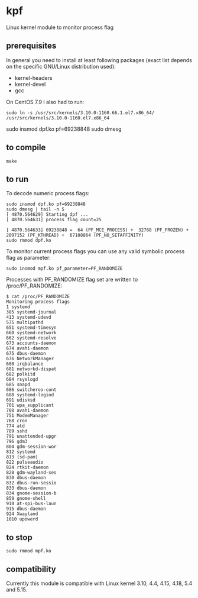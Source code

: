 # kpf
Linux kernel module to monitor process flag
## prerequisites

In general you need to install at least following packages (exact list depends on the specific GNU/Linux distribution used):

- kernel-headers
- kernel-devel
- gcc

On CentOS 7.9 I also had to run:
```
sudo ln -s /usr/src/kernels/3.10.0-1160.66.1.el7.x86_64/ /usr/src/kernels/3.10.0-1160.el7.x86_64

```
sudo insmod dpf.ko pf=69238848
sudo dmesg



## to compile
```
make
```
## to run
To decode numeric process flags:
```
sudo insmod dpf.ko pf=69238848
sudo dmesg | tail -n 5
[ 4870.564629] Starting dpf ... 
[ 4870.564631] process flag count=25

[ 4870.564633] 69238848 =  64 (PF_MCE_PROCESS) +  32768 (PF_FROZEN) +  2097152 (PF_KTHREAD) +  67108864 (PF_NO_SETAFFINITY)
sudo rmmod dpf.ko
```

To monitor current process flags you can use any valid symbolic process flag as parameter:
```
sudo insmod mpf.ko pf_parameter=PF_RANDOMIZE
```
Processes with PF_RANDOMIZE flag set are written to /proc/PF_RANDOMIZE:

```
$ cat /proc/PF_RANDOMIZE
Monitoring process flags
1 systemd 
385 systemd-journal 
413 systemd-udevd 
575 multipathd 
651 systemd-timesyn 
660 systemd-network 
662 systemd-resolve 
673 accounts-daemon 
674 avahi-daemon 
675 dbus-daemon 
676 NetworkManager 
680 irqbalance 
681 networkd-dispat 
682 polkitd 
684 rsyslogd 
685 snapd 
686 switcheroo-cont 
688 systemd-logind 
691 udisksd 
701 wpa_supplicant 
708 avahi-daemon 
751 ModemManager 
768 cron 
774 atd 
789 sshd 
791 unattended-upgr 
796 gdm3 
804 gdm-session-wor 
812 systemd 
813 (sd-pam) 
822 pulseaudio 
824 rtkit-daemon 
828 gdm-wayland-ses 
830 dbus-daemon 
832 dbus-run-sessio 
833 dbus-daemon 
834 gnome-session-b 
859 gnome-shell 
910 at-spi-bus-laun 
915 dbus-daemon 
924 Xwayland 
1010 upowerd 
```

## to stop
```
sudo rmmod mpf.ko 
```
## compatibility
Currently this module is compatible with Linux kernel 3.10, 4.4, 4.15, 4.18, 5.4 and 5.15.
